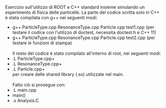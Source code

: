 Esercizio sull'utilizzo di ROOT e C++ standard insieme simulando un esperimento di fisica delle particelle.
La parte del codice scritta solo in C++ è stata compilata con g++ nei seguenti modi:
- g++ ParticleType.cpp ResonanceType.cpp Particle.cpp test1.cpp (per testare il codice con l'utilizzo di doctest, necessita doctest.h e C++ 11)
- g++ ParticleType.cpp ResonanceType.cpp Particle.cpp test2.cpp (per testare le funzioni di stampa)\
\
Il resto del codice è stato compilato all'interno di root, nei seguenti modi:
- .L ParticleType.cpp+
- .L ResonanceType.cpp+
- .L Particle.cpp+\
per creare delle shared library (.so) utilizzate nel main.\
\
Fatto ciò si prosegue con:
- .L main.cpp
- main()
- .x Analysis.C
